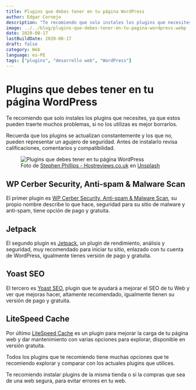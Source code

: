 ```yaml
---
title: Plugins que debes tener en tu página WordPress
author: Edgar Cornejo
description: "Te recomiendo que solo instales los plugins que necesites, ya que estos pueden traerte muchos problemas, si no los utilizas es mejor borrarlos. Recuerda que los plugins se actualizan constantemente y los que no, pueden representar un agujero de seguridad. Antes de instalarlo revisa calificaciones, comentarios y compatibilidad."
image: ../../blog/plugins-que-debes-tener-en-tu-pagina-wordpress.webp
date: 2020-08-17
lastBuildDate: 2020-08-17
draft: false
category: Web
language: es-PE
tags: ["plugins", "desarrollo web", "WordPress"]
---
```


# Plugins que debes tener en tu página WordPress

Te recomiendo que solo instales los plugins que necesites, ya que estos pueden traerte muchos problemas, si no los utilizas es mejor borrarlos.

Recuerda que los plugins se actualizan constantemente y los que no, pueden representar un agujero de seguridad. Antes de instalarlo revisa calificaciones, comentarios y compatibilidad.

<figure>
  <img src="../../blog/plugins-que-debes-tener-en-tu-pagina-wordpress.webp" alt="Plugins que debes tener en tu página WordPress"/>
  <figcaption>Foto de <a href="https://unsplash.com/es/@hostreviews" title="Stephen Phillips - Hostreviews.co.uk" target="_blank">Stephen Phillips - Hostreviews.co.uk</a> en <a href="https://unsplash.com/es/fotos/monitor-de-pantalla-plana-sSPzmL7fpWc" title="Unsplash" target="_blank">Unsplash</a>
  </figcaption>
</figure>

## WP Cerber Security, Anti-spam & Malware Scan

El primer plugin es <a href="https://wpcerber.com/" title="WP Cerber Security, Anti-spam & Malware Scan" target="_blank">WP Cerber Security, Anti-spam & Malware Scan</a>, su propio nombre describe lo que hace, seguridad para su sitio de malware y anti-spam, tiene opción de pago y gratuita.

## Jetpack

El segundo plugin es <a href="https://es.jetpack.com/" title="Jetpack" target="_blank">Jetpack</a>, un plugin de rendimiento, análisis y seguridad, muy recomendado para iniciar tu sitio, enlazado con tu cuenta de WordPress, igualmente tienes versión de pago y gratuita.

## Yoast SEO

El tercero es <a href="https://yoast.com/wordpress/plugins/seo/" title="Yoast SEO" target="_blank">Yoast SEO</a>, plugin que te ayudará a mejorar el SEO de tu Web y ver que mejoras hacer, altamente recomendado, igualmente tienen su versión de pago y gratuita.

## LiteSpeed Cache

Por último <a href="https://www.litespeedtech.com/products/cache-plugins/wordpress-acceleration" title="LiteSpeed Cache" target="_blank">LiteSpeed Cache</a> es un plugin para mejorar la carga de tu página web y dar mantenimiento con varias opciones para explorar, disponible en versión gratuita.

Todos los plugins que te recomiendo tiene muchas opciones que te recomiendo explorar y comparar con los actuales plugins que utilices.

Te recomiendo instalar plugins de la misma tienda o si la compras que sea de una web segura, para evitar errores en tu web.
